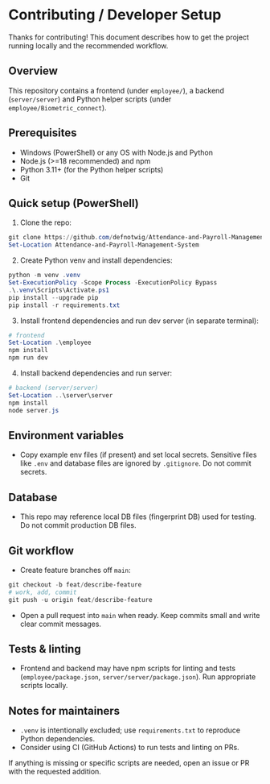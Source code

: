 # Contributing / Developer Setup

Thanks for contributing! This document describes how to get the project running locally and the recommended workflow.

## Overview
This repository contains a frontend (under `employee/`), a backend (`server/server`) and Python helper scripts (under `employee/Biometric_connect`).

## Prerequisites
- Windows (PowerShell) or any OS with Node.js and Python
- Node.js (>=18 recommended) and npm
- Python 3.11+ (for the Python helper scripts)
- Git

## Quick setup (PowerShell)
1. Clone the repo:

```powershell
git clone https://github.com/defnotwig/Attendance-and-Payroll-Management-System.git
Set-Location Attendance-and-Payroll-Management-System
```

2. Create Python venv and install dependencies:

```powershell
python -m venv .venv
Set-ExecutionPolicy -Scope Process -ExecutionPolicy Bypass
.\.venv\Scripts\Activate.ps1
pip install --upgrade pip
pip install -r requirements.txt
```

3. Install frontend dependencies and run dev server (in separate terminal):

```powershell
# frontend
Set-Location .\employee
npm install
npm run dev
```

4. Install backend dependencies and run server:

```powershell
# backend (server/server)
Set-Location ..\server\server
npm install
node server.js
```

## Environment variables
- Copy example env files (if present) and set local secrets. Sensitive files like `.env` and database files are ignored by `.gitignore`. Do not commit secrets.

## Database
- This repo may reference local DB files (fingerprint DB) used for testing. Do not commit production DB files.

## Git workflow
- Create feature branches off `main`:

```powershell
git checkout -b feat/describe-feature
# work, add, commit
git push -u origin feat/describe-feature
```

- Open a pull request into `main` when ready. Keep commits small and write clear commit messages.

## Tests & linting
- Frontend and backend may have npm scripts for linting and tests (`employee/package.json`, `server/server/package.json`). Run appropriate scripts locally.

## Notes for maintainers
- `.venv` is intentionally excluded; use `requirements.txt` to reproduce Python dependencies.
- Consider using CI (GitHub Actions) to run tests and linting on PRs.

If anything is missing or specific scripts are needed, open an issue or PR with the requested addition.
